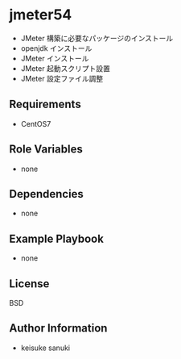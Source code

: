 jmeter54
=========

- JMeter 構築に必要なパッケージのインストール
- openjdk インストール
- JMeter インストール
- JMeter 起動スクリプト設置
- JMeter 設定ファイル調整

Requirements
------------

- CentOS7

Role Variables
--------------

- none

Dependencies
------------

- none

Example Playbook
----------------

- none

License
-------

BSD

Author Information
------------------

- keisuke sanuki 
